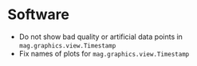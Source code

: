 # Software

- Do not show bad quality or artificial data points in `mag.graphics.view.Timestamp`
- Fix names of plots for `mag.graphics.view.Timestamp`
